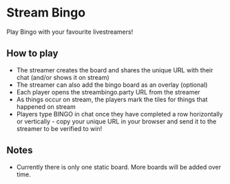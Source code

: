 # Stream Bingo
Play Bingo with your favourite livestreamers!

## How to play
- The streamer creates the board and shares the unique URL with their chat (and/or shows it on stream)
- The streamer can also add the bingo board as an overlay (optional)
- Each player opens the streambingo.party URL from the streamer
- As things occur on stream, the players mark the tiles for things that happened on stream
- Players type BINGO in chat once they have completed a row horizontally or vertically - copy your unique URL in your browser and send it to the streamer to be verified to win!

## Notes

- Currently there is only one static board. More boards will be added over time.
